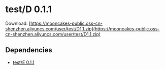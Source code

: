 # test/D 0.1.1

Download: [https://mooncakes-public.oss-cn-shenzhen.aliyuncs.com/user/test/D1.1.zip](https://mooncakes-public.oss-cn-shenzhen.aliyuncs.com/user/test/D1.1.zip)

## Dependencies

* [test/E 0.1.1](/option/test/E/0.1.1/index.md)
